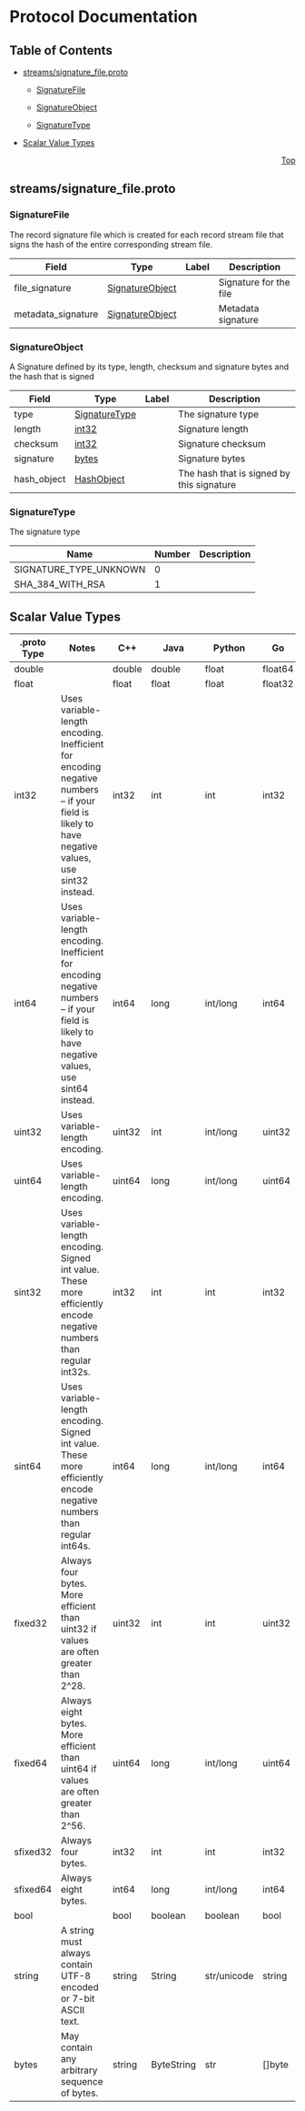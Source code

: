 # Protocol Documentation
<a name="top"></a>

## Table of Contents

- [streams/signature_file.proto](#streams_signature_file-proto)
    - [SignatureFile](#proto-SignatureFile)
    - [SignatureObject](#proto-SignatureObject)
  
    - [SignatureType](#proto-SignatureType)
  
- [Scalar Value Types](#scalar-value-types)



<a name="streams_signature_file-proto"></a>
<p align="right"><a href="#top">Top</a></p>

## streams/signature_file.proto



<a name="proto-SignatureFile"></a>

### SignatureFile
The record signature file which is created for each record stream file
that signs the hash of the entire corresponding stream file.


| Field | Type | Label | Description |
| ----- | ---- | ----- | ----------- |
| file_signature | [SignatureObject](#proto-SignatureObject) |  | Signature for the file |
| metadata_signature | [SignatureObject](#proto-SignatureObject) |  | Metadata signature |






<a name="proto-SignatureObject"></a>

### SignatureObject
A Signature defined by its type, length, checksum and signature bytes and the hash that is signed


| Field | Type | Label | Description |
| ----- | ---- | ----- | ----------- |
| type | [SignatureType](#proto-SignatureType) |  | The signature type |
| length | [int32](#int32) |  | Signature length |
| checksum | [int32](#int32) |  | Signature checksum |
| signature | [bytes](#bytes) |  | Signature bytes |
| hash_object | [HashObject](#proto-HashObject) |  | The hash that is signed by this signature |





 


<a name="proto-SignatureType"></a>

### SignatureType
The signature type

| Name | Number | Description |
| ---- | ------ | ----------- |
| SIGNATURE_TYPE_UNKNOWN | 0 |  |
| SHA_384_WITH_RSA | 1 |  |


 

 

 



## Scalar Value Types

| .proto Type | Notes | C++ | Java | Python | Go | C# | PHP | Ruby |
| ----------- | ----- | --- | ---- | ------ | -- | -- | --- | ---- |
| <a name="double" /> double |  | double | double | float | float64 | double | float | Float |
| <a name="float" /> float |  | float | float | float | float32 | float | float | Float |
| <a name="int32" /> int32 | Uses variable-length encoding. Inefficient for encoding negative numbers – if your field is likely to have negative values, use sint32 instead. | int32 | int | int | int32 | int | integer | Bignum or Fixnum (as required) |
| <a name="int64" /> int64 | Uses variable-length encoding. Inefficient for encoding negative numbers – if your field is likely to have negative values, use sint64 instead. | int64 | long | int/long | int64 | long | integer/string | Bignum |
| <a name="uint32" /> uint32 | Uses variable-length encoding. | uint32 | int | int/long | uint32 | uint | integer | Bignum or Fixnum (as required) |
| <a name="uint64" /> uint64 | Uses variable-length encoding. | uint64 | long | int/long | uint64 | ulong | integer/string | Bignum or Fixnum (as required) |
| <a name="sint32" /> sint32 | Uses variable-length encoding. Signed int value. These more efficiently encode negative numbers than regular int32s. | int32 | int | int | int32 | int | integer | Bignum or Fixnum (as required) |
| <a name="sint64" /> sint64 | Uses variable-length encoding. Signed int value. These more efficiently encode negative numbers than regular int64s. | int64 | long | int/long | int64 | long | integer/string | Bignum |
| <a name="fixed32" /> fixed32 | Always four bytes. More efficient than uint32 if values are often greater than 2^28. | uint32 | int | int | uint32 | uint | integer | Bignum or Fixnum (as required) |
| <a name="fixed64" /> fixed64 | Always eight bytes. More efficient than uint64 if values are often greater than 2^56. | uint64 | long | int/long | uint64 | ulong | integer/string | Bignum |
| <a name="sfixed32" /> sfixed32 | Always four bytes. | int32 | int | int | int32 | int | integer | Bignum or Fixnum (as required) |
| <a name="sfixed64" /> sfixed64 | Always eight bytes. | int64 | long | int/long | int64 | long | integer/string | Bignum |
| <a name="bool" /> bool |  | bool | boolean | boolean | bool | bool | boolean | TrueClass/FalseClass |
| <a name="string" /> string | A string must always contain UTF-8 encoded or 7-bit ASCII text. | string | String | str/unicode | string | string | string | String (UTF-8) |
| <a name="bytes" /> bytes | May contain any arbitrary sequence of bytes. | string | ByteString | str | []byte | ByteString | string | String (ASCII-8BIT) |

